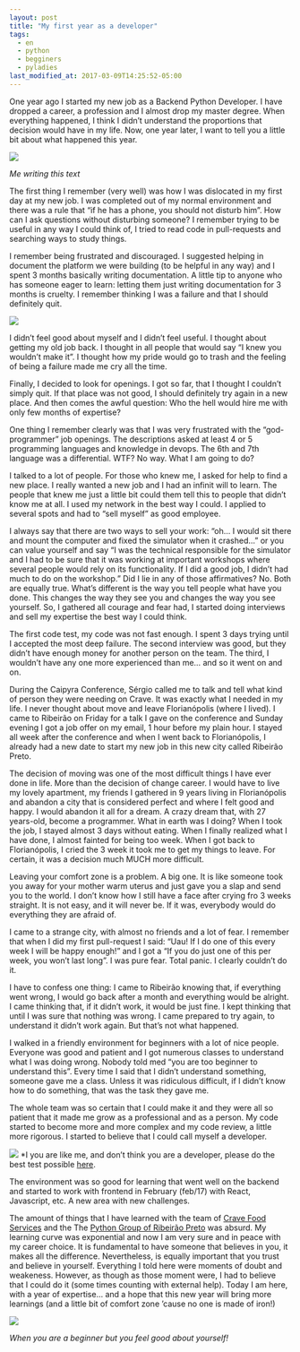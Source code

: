```yaml
---
layout: post
title: "My first year as a developer"
tags:
  - en 
  - python
  - begginers
  - pyladies
last_modified_at: 2017-03-09T14:25:52-05:00
---
```


One year ago I started my new job as a Backend Python Developer. I have dropped a career, a profession and I almost drop my master degree. When everything happened, I think I didn’t understand the proportions that decision would have in my life. Now, one year later, I want to tell you a little bit about what happened this year.

![](https://cdn-images-1.medium.com/max/800/1*Qiu_GZhqLl-U1YFbghTN2A.gif)

*Me writing this text*

The first thing I remember (very well) was how I was dislocated in my first day at my new job. I was completed out of my normal environment and there was a rule that “if he has a phone, you should not disturb him”. How can I ask questions without disturbing someone? I remember trying to be useful in any way I could think of, I tried to read code in pull-requests and searching ways to study things.

I remember being frustrated and discouraged. I suggested helping in document the platform we were building (to be helpful in any way) and I spent 3 months basically writing documentation. A little tip to anyone who has someone eager to learn: letting them just writing documentation for 3 months is cruelty. I remember thinking I was a failure and that I should definitely quit.

![](https://cdn-images-1.medium.com/max/600/1*bQpZeR8s-hryNGa2EPVQ4A.gif)

I didn’t feel good about myself and I didn’t feel useful. I thought about getting my old job back. I thought in all people that would say “I knew you wouldn’t make it”. I thought how my pride would go to trash and the feeling of being a failure made me cry all the time.

Finally, I decided to look for openings. I got so far, that I thought I couldn’t simply quit. If that place was not good, I should definitely try again in a new place. And then comes the awful question: Who the hell would hire me with only few months of expertise?

One thing I remember clearly was that I was very frustrated with the “god-programmer” job openings. The descriptions asked at least 4 or 5 programming languages and knowledge in devops. The 6th and 7th language was a differential. WTF? No way. What I am going to do?

I talked to a lot of people. For those who knew me, I asked for help to find a new place. I really wanted a new job and I had an infinit will to learn. The people that knew me just a little bit could them tell this to people that didn’t know me at all. I used my network in the best way I could. I applied to several spots and had to “sell myself” as good employee.

I always say that there are two ways to sell your work: “oh… I would sit there and mount the computer and fixed the simulator when it crashed…” or you can value yourself and say “I was the technical responsible for the simulator and I had to be sure that it was working at important workshops where several people would rely on its functionality. If I did a good job, I didn’t had much to do on the workshop.” Did I lie in any of those affirmatives? No. Both are equally true. What’s different is the way you tell people what have you done. This changes the way they see you and changes the way you see yourself. So, I gathered all courage and fear had, I started doing interviews and sell my expertise the best way I could think.

The first code test, my code was not fast enough. I spent 3 days trying until I accepted the most deep failure. The second interview was good, but they didn’t have enough money for another person on the team. The third, I wouldn’t have any one more experienced than me… and so it went on and on.

During the Caipyra Conference, Sérgio called me to talk and tell what kind of person they were needing on Crave. It was exactly what I needed in my life. I never thought about move and leave Florianópolis (where I lived). I came to Ribeirão on Friday for a talk I gave on the conference and Sunday evening I got a job offer on my email, 1 hour before my plain hour. I stayed all week after the conference and when I went back to Florianópolis, I already had a new date to start my new job in this new city called Ribeirão Preto.

The decision of moving was one of the most difficult things I have ever done in life. More than the decision of change career. I would have to live my lovely apartment, my friends I gathered in 9 years living in Florianópolis and abandon a city that is considered perfect and where I felt good and happy. I would abandon it all for a dream. A crazy dream that, with 27 years-old, become a programmer. What in earth was I doing? When I took the job, I stayed almost 3 days without eating. When I finally realized what I have done, I almost fainted for being too week. When I got back to Florianópolis, I cried the 3 week it took me to get my things to leave. For certain, it was a decision much MUCH more difficult.

Leaving your comfort zone is a problem. A big one. It is like someone took you away for your mother warm uterus and just gave you a slap and send you to the world. I don’t know how I still have a face after crying fro 3 weeks straight. It is not easy, and it will never be. If it was, everybody would do everything they are afraid of.

I came to a strange city, with almost no friends and a lot of fear. I remember that when I did my first pull-request I said: “Uau! If I do one of this every week I will be happy enough!” and I got a “If you do just one of this per week, you won’t last long”. I was pure fear. Total panic. I clearly couldn’t do it.

I have to confess one thing: I came to Ribeirão knowing that, if everything went wrong, I would go back after a month and everything would be alright. I came thinking that, if it didn’t work, it would be just fine. I kept thinking that until I was sure that nothing was wrong. I came prepared to try again, to understand it didn’t work again. But that’s not what happened.

I walked in a friendly environment for beginners with a lot of nice people. Everyone was good and patient and I got numerous classes to understand what I was doing wrong. Nobody told med “you are too beginner to understand this”. Every time I said that I didn’t understand something, someone gave me a class. Unless it was ridiculous difficult, if I didn’t know how to do something, that was the task they gave me.

The whole team was so certain that I could make it and they were all so patient that it made me grow as a professional and as a person. My code started to become more and more complex and my code review, a little more rigorous. I started to believe that I could call myself a developer.

![](https://cdn-images-1.medium.com/max/800/1*LEfoslhsQTRcopJPLHauiQ.gif)
*I you are like me, and don’t think you are a developer, please do the best test possible [here](http://amiarealdev.com/#).

The environment was so good for learning that went well on the backend and started to work with frontend in February (feb/17) with React, Javascript, etc. A new area with new challenges.

The amount of things that I have learned with the team of [Crave Food Services](https://sourcewhatsgood.com/) and the The [Python Group of Ribeirão Preto](https://www.facebook.com/grupyrp/?fref=ts) was absurd. My learning curve was exponential and now I am very sure and in peace with my career choice. It is fundamental to have someone that believes in you, it makes all the difference. Nevertheless, is equally important that you trust and believe in yourself. Everything I told here were moments of doubt and weakeness. However, as though as those moment were, I had to believe that I could do it (some times counting with external help). Today I am here, with a year of expertise… and a hope that this new year will bring more learnings (and a little bit of comfort zone ’cause no one is made of iron!)

![](https://cdn-images-1.medium.com/max/800/1*Yh2x0_YKq28sW_yKyygc3Q.gif)

*When you are a beginner but you feel good about yourself!*

